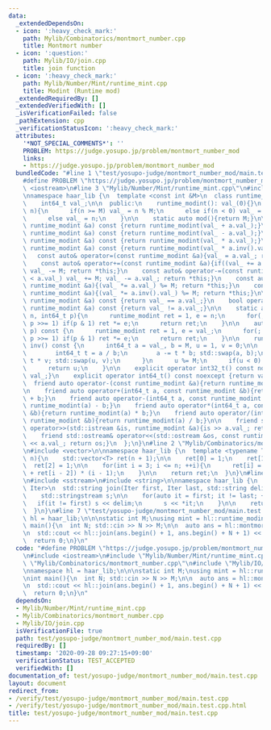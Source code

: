 ```yaml
---
data:
  _extendedDependsOn:
  - icon: ':heavy_check_mark:'
    path: Mylib/Combinatorics/montmort_number.cpp
    title: Montmort number
  - icon: ':question:'
    path: Mylib/IO/join.cpp
    title: join function
  - icon: ':heavy_check_mark:'
    path: Mylib/Number/Mint/runtime_mint.cpp
    title: Modint (Runtime mod)
  _extendedRequiredBy: []
  _extendedVerifiedWith: []
  _isVerificationFailed: false
  _pathExtension: cpp
  _verificationStatusIcon: ':heavy_check_mark:'
  attributes:
    '*NOT_SPECIAL_COMMENTS*': ''
    PROBLEM: https://judge.yosupo.jp/problem/montmort_number_mod
    links:
    - https://judge.yosupo.jp/problem/montmort_number_mod
  bundledCode: "#line 1 \"test/yosupo-judge/montmort_number_mod/main.test.cpp\"\n\
    #define PROBLEM \"https://judge.yosupo.jp/problem/montmort_number_mod\"\n\n#include\
    \ <iostream>\n#line 3 \"Mylib/Number/Mint/runtime_mint.cpp\"\n#include <utility>\n\
    \nnamespace haar_lib {\n  template <const int &M>\n  class runtime_modint {\n\
    \    int64_t val_;\n\n  public:\n    runtime_modint(): val_(0){}\n    runtime_modint(int64_t\
    \ n){\n      if(n >= M) val_ = n % M;\n      else if(n < 0) val_ = n % M + M;\n\
    \      else val_ = n;\n    }\n\n    static auto mod(){return M;}\n\n    auto operator+(const\
    \ runtime_modint &a) const {return runtime_modint(val_ + a.val_);}\n    auto operator-(const\
    \ runtime_modint &a) const {return runtime_modint(val_ - a.val_);}\n    auto operator*(const\
    \ runtime_modint &a) const {return runtime_modint(val_ * a.val_);}\n    auto operator/(const\
    \ runtime_modint &a) const {return runtime_modint(val_ * a.inv().val_);}\n\n \
    \   const auto& operator=(const runtime_modint &a){val_ = a.val_; return *this;}\n\
    \    const auto& operator+=(const runtime_modint &a){if((val_ += a.val_) >= M)\
    \ val_ -= M; return *this;}\n    const auto& operator-=(const runtime_modint &a){if(val_\
    \ < a.val_) val_ += M; val_ -= a.val_; return *this;}\n    const auto& operator*=(const\
    \ runtime_modint &a){(val_ *= a.val_) %= M; return *this;}\n    const auto& operator/=(const\
    \ runtime_modint &a){(val_ *= a.inv().val_) %= M; return *this;}\n\n    bool operator==(const\
    \ runtime_modint &a) const {return val_ == a.val_;}\n    bool operator!=(const\
    \ runtime_modint &a) const {return val_ != a.val_;}\n\n    static auto pow(int64_t\
    \ n, int64_t p){\n      runtime_modint ret = 1, e = n;\n      for(; p; e *= e,\
    \ p >>= 1) if(p & 1) ret *= e;\n      return ret;\n    }\n\n    auto pow(int64_t\
    \ p) const {\n      runtime_modint ret = 1, e = val_;\n      for(; p; e *= e,\
    \ p >>= 1) if(p & 1) ret *= e;\n      return ret;\n    }\n\n    runtime_modint\
    \ inv() const {\n      int64_t a = val_, b = M, u = 1, v = 0;\n\n      while(b){\n\
    \        int64_t t = a / b;\n        a -= t * b; std::swap(a, b);\n        u -=\
    \ t * v; std::swap(u, v);\n      }\n      u %= M;\n      if(u < 0) u += M;\n\n\
    \      return u;\n    }\n\n    explicit operator int32_t() const noexcept {return\
    \ val_;}\n    explicit operator int64_t() const noexcept {return val_;}\n\n  \
    \  friend auto operator-(const runtime_modint &a){return runtime_modint(-a.val_);}\n\
    \n    friend auto operator+(int64_t a, const runtime_modint &b){return runtime_modint(a)\
    \ + b;}\n    friend auto operator-(int64_t a, const runtime_modint &b){return\
    \ runtime_modint(a) - b;}\n    friend auto operator*(int64_t a, const runtime_modint\
    \ &b){return runtime_modint(a) * b;}\n    friend auto operator/(int64_t a, const\
    \ runtime_modint &b){return runtime_modint(a) / b;}\n\n    friend std::istream&\
    \ operator>>(std::istream &is, runtime_modint &a){is >> a.val_; return is;}\n\
    \    friend std::ostream& operator<<(std::ostream &os, const runtime_modint &a){os\
    \ << a.val_; return os;}\n  };\n}\n#line 2 \"Mylib/Combinatorics/montmort_number.cpp\"\
    \n#include <vector>\n\nnamespace haar_lib {\n  template <typename T>\n  auto montmort_number(int\
    \ n){\n    std::vector<T> ret(n + 1);\n\n    ret[0] = 1;\n    ret[1] = 0;\n  \
    \  ret[2] = 1;\n\n    for(int i = 3; i <= n; ++i){\n      ret[i] = (ret[i - 1]\
    \ + ret[i - 2]) * (i - 1);\n    }\n\n    return ret;\n  }\n}\n#line 3 \"Mylib/IO/join.cpp\"\
    \n#include <sstream>\n#include <string>\n\nnamespace haar_lib {\n  template <typename\
    \ Iter>\n  std::string join(Iter first, Iter last, std::string delim = \" \"){\n\
    \    std::stringstream s;\n\n    for(auto it = first; it != last; ++it){\n   \
    \   if(it != first) s << delim;\n      s << *it;\n    }\n\n    return s.str();\n\
    \  }\n}\n#line 7 \"test/yosupo-judge/montmort_number_mod/main.test.cpp\"\n\nnamespace\
    \ hl = haar_lib;\n\n\nstatic int M;\nusing mint = hl::runtime_modint<M>;\n\nint\
    \ main(){\n  int N; std::cin >> N >> M;\n\n  auto ans = hl::montmort_number<mint>(1000000);\n\
    \n  std::cout << hl::join(ans.begin() + 1, ans.begin() + N + 1) << \"\\n\";\n\n\
    \  return 0;\n}\n"
  code: "#define PROBLEM \"https://judge.yosupo.jp/problem/montmort_number_mod\"\n\
    \n#include <iostream>\n#include \"Mylib/Number/Mint/runtime_mint.cpp\"\n#include\
    \ \"Mylib/Combinatorics/montmort_number.cpp\"\n#include \"Mylib/IO/join.cpp\"\n\
    \nnamespace hl = haar_lib;\n\n\nstatic int M;\nusing mint = hl::runtime_modint<M>;\n\
    \nint main(){\n  int N; std::cin >> N >> M;\n\n  auto ans = hl::montmort_number<mint>(1000000);\n\
    \n  std::cout << hl::join(ans.begin() + 1, ans.begin() + N + 1) << \"\\n\";\n\n\
    \  return 0;\n}\n"
  dependsOn:
  - Mylib/Number/Mint/runtime_mint.cpp
  - Mylib/Combinatorics/montmort_number.cpp
  - Mylib/IO/join.cpp
  isVerificationFile: true
  path: test/yosupo-judge/montmort_number_mod/main.test.cpp
  requiredBy: []
  timestamp: '2020-09-28 09:27:15+09:00'
  verificationStatus: TEST_ACCEPTED
  verifiedWith: []
documentation_of: test/yosupo-judge/montmort_number_mod/main.test.cpp
layout: document
redirect_from:
- /verify/test/yosupo-judge/montmort_number_mod/main.test.cpp
- /verify/test/yosupo-judge/montmort_number_mod/main.test.cpp.html
title: test/yosupo-judge/montmort_number_mod/main.test.cpp
---
```


